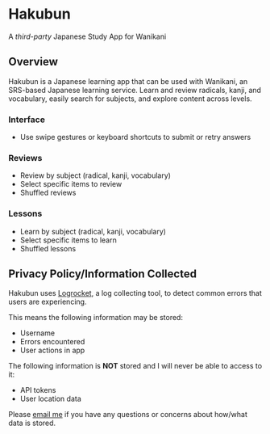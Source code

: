 # Hakubun

A _third-party_ Japanese Study App for Wanikani

## Overview

Hakubun is a Japanese learning app that can be used with Wanikani, an SRS-based Japanese learning service. Learn and review radicals, kanji, and vocabulary, easily search for subjects, and explore content across levels.

### Interface

- Use swipe gestures or keyboard shortcuts to submit or retry answers

### Reviews

- Review by subject (radical, kanji, vocabulary)
- Select specific items to review
- Shuffled reviews

### Lessons

- Learn by subject (radical, kanji, vocabulary)
- Select specific items to learn
- Shuffled lessons

## Privacy Policy/Information Collected

Hakubun uses [Logrocket](https://logrocket.com/), a log collecting tool, to detect common errors that users are experiencing.

This means the following information may be stored:

- Username
- Errors encountered
- User actions in app

The following information is **NOT** stored and I will never be able to access to it:

- API tokens
- User location data

Please [email me](mailto:salemlfenn@gmail.com) if you have any questions or concerns about how/what data is stored.
